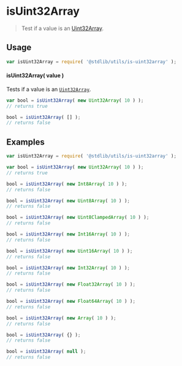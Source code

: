 # isUint32Array

> Test if a value is an [Uint32Array][uint32array].


<section class="usage">

## Usage

``` javascript
var isUint32Array = require( '@stdlib/utils/is-uint32array' );
```


#### isUint32Array( value )

Tests if a value is an [`Uint32Array`][uint32array].

``` javascript
var bool = isUint32Array( new Uint32Array( 10 ) );
// returns true

bool = isUint32Array( [] );
// returns false
```

</section>

<!-- /.usage -->


<section class="examples">

## Examples

``` javascript
var isUint32Array = require( '@stdlib/utils/is-uint32array' );

var bool = isUint32Array( new Uint32Array( 10 ) );
// returns true

bool = isUint32Array( new Int8Array( 10 ) );
// returns false

bool = isUint32Array( new Uint8Array( 10 ) );
// returns false

bool = isUint32Array( new Uint8ClampedArray( 10 ) );
// returns false

bool = isUint32Array( new Int16Array( 10 ) );
// returns false

bool = isUint32Array( new Uint16Array( 10 ) );
// returns false

bool = isUint32Array( new Int32Array( 10 ) );
// returns false

bool = isUint32Array( new Float32Array( 10 ) );
// returns false

bool = isUint32Array( new Float64Array( 10 ) );
// returns false

bool = isUint32Array( new Array( 10 ) );
// returns false

bool = isUint32Array( {} );
// returns false

bool = isUint32Array( null );
// returns false
```

</section>

<!-- /.examples -->


<section class="links">

[uint32array]: https://developer.mozilla.org/en-US/docs/Web/JavaScript/Reference/Global_Objects/Uint32Array

</section>

<!-- /.links -->
